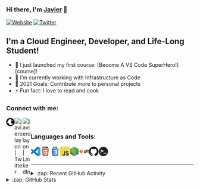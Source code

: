 ### Hi there, I'm [Javier][website] 👋 

[![Website](https://img.shields.io/website?label=codeSTACKr.com&style=for-the-badge&url=https%3A%2F%2Fcodestackr.com)](https://javierolayon.com)
[![Twitter](https://img.shields.io/twitter/url?style=social&url=https%3A%2F%2Ftwitter.com%2Fintent%2Ffollow%3F%26screen_name%3Dolayonjavier)](https://twitter.com/intent/tweet?text=Wow:&url=https%3A%2F%2Ftwitter.com%2Fintent%2Ffollow%3F%26screen_name%3Dolayonjavier)

## I'm a Cloud Engineer, Developer, and Life-Long Student!

- 🔭 I just launched my first course: [Become A VS Code SuperHero!][course]!
- 🌱 I’m currently working with Infrastructure as Code
- 🥅 2021 Goals: Contribute more to personal projects
- ⚡ Fun fact: I love to read and cook

### Connect with me:

[<img align="left" alt="javierolayon.com" width="22px" src="https://raw.githubusercontent.com/iconic/open-iconic/master/svg/globe.svg" />][website]
[<img align="left" alt="javierolayon | Twitter" width="22px" src="https://cdn.jsdelivr.net/npm/simple-icons@v3/icons/twitter.svg" />][twitter]
[<img align="left" alt="javierolayon | LinkedIn" width="22px" src="https://cdn.jsdelivr.net/npm/simple-icons@v3/icons/linkedin.svg" />][linkedin]

<br />

### Languages and Tools:

<img align="left" alt="Visual Studio Code" width="26px" src="https://raw.githubusercontent.com/github/explore/80688e429a7d4ef2fca1e82350fe8e3517d3494d/topics/visual-studio-code/visual-studio-code.png" />
<img align="left" alt="HTML5" width="26px" src="https://raw.githubusercontent.com/github/explore/80688e429a7d4ef2fca1e82350fe8e3517d3494d/topics/html/html.png" />
<img align="left" alt="CSS3" width="26px" src="https://raw.githubusercontent.com/github/explore/80688e429a7d4ef2fca1e82350fe8e3517d3494d/topics/css/css.png" />
<img align="left" alt="JavaScript" width="26px" src="https://raw.githubusercontent.com/github/explore/80688e429a7d4ef2fca1e82350fe8e3517d3494d/topics/javascript/javascript.png" />
<img align="left" alt="Node.js" width="26px" src="https://raw.githubusercontent.com/github/explore/80688e429a7d4ef2fca1e82350fe8e3517d3494d/topics/nodejs/nodejs.png" />
<img align="left" alt="Git" width="26px" src="https://raw.githubusercontent.com/github/explore/80688e429a7d4ef2fca1e82350fe8e3517d3494d/topics/git/git.png" />
<img align="left" alt="GitHub" width="26px" src="https://raw.githubusercontent.com/github/explore/78df643247d429f6cc873026c0622819ad797942/topics/github/github.png" />
<img align="left" alt="Terminal" width="26px" src="https://raw.githubusercontent.com/github/explore/80688e429a7d4ef2fca1e82350fe8e3517d3494d/topics/terminal/terminal.png" />

<br />
<br />

---

<details>
  <summary>:zap: Recent GitHub Activity</summary>
  
<!--START_SECTION:activity-->
1. 🗣 Commented on [#2](https://github.com/codeSTACKr/portfolio-sass/issues/2) in [codeSTACKr/portfolio-sass](https://github.com/codeSTACKr/portfolio-sass)
2. ❗️ Closed issue [#2](https://github.com/codeSTACKr/portfolio-sass/issues/2) in [codeSTACKr/portfolio-sass](https://github.com/codeSTACKr/portfolio-sass)
3. ❌ Closed PR [#11](https://github.com/codeSTACKr/free-developer-resources/pull/11) in [codeSTACKr/free-developer-resources](https://github.com/codeSTACKr/free-developer-resources)
4. 🗣 Commented on [#11](https://github.com/codeSTACKr/free-developer-resources/issues/11) in [codeSTACKr/free-developer-resources](https://github.com/codeSTACKr/free-developer-resources)
5. 🎉 Merged PR [#10](https://github.com/codeSTACKr/free-developer-resources/pull/10) in [codeSTACKr/free-developer-resources](https://github.com/codeSTACKr/free-developer-resources)
<!--END_SECTION:activity-->

</details>

<details>
  <summary>:zap: GitHub Stats</summary>
    [![Javier's GitHub stats](https://github-readme-stats.vercel.app/api?username=olayonjavier)](https://github.com/anuraghazra/github-readme-stats)

</details>

[website]: https://javierolayon.com
[twitter]: https://twitter.com/OlayonJavier
[instagram]: https://instagram.com/codeSTACKr
[linkedin]: https://linkedin.com/in/OlayonJavier
